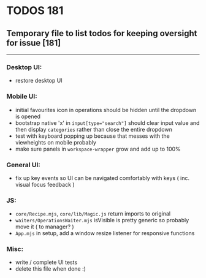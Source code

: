 # TODOS 181
## Temporary file to list todos for keeping oversight for issue [181]

---

### Desktop UI:
- restore desktop UI

### Mobile UI:
- initial favourites icon in operations should be hidden until the dropdown is opened
- bootstrap native 'x' in `input[type="search"]` should clear input value and
  then display `categories` rather than close the entire dropdown
- test with keyboard popping up because that messes with the viewheights on mobile probably
- make sure panels in `workspace-wrapper` grow and add up to 100%

### General UI:
- fix up key events so UI can be navigated comfortably with keys ( inc. visual focus feedback )

### JS:
- `core/Recipe.mjs`, `core/lib/Magic.js` return imports to original
- `waiters/OperationsWaiter.mjs` isVisible is pretty generic so probably move it ( to manager? )
- `App.mjs` in setup, add a window resize listener for responsive functions

### Misc:
- write / complete UI tests
- delete this file when done :)

